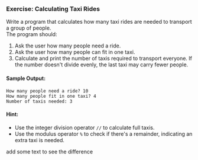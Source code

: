 ### Exercise: Calculating Taxi Rides

Write a program that calculates how many taxi rides are needed to transport a group of people.  
The program should:
1. Ask the user how many people need a ride.
2. Ask the user how many people can fit in one taxi.  
3. Calculate and print the number of taxis required to transport everyone. If the number doesn't divide evenly, the last taxi may carry fewer people.

#### Sample Output:
```
How many people need a ride? 10
How many people fit in one taxi? 4
Number of taxis needed: 3
```

#### Hint:
- Use the integer division operator `//` to calculate full taxis.
- Use the modulus operator `%` to check if there's a remainder, indicating an extra taxi is needed.

add some text to see the difference

